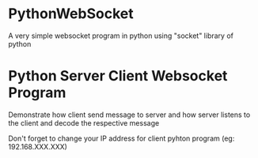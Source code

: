 # PythonWebSocket

A very simple websocket program in python using "socket" 
library of python

# Python Server Client Websocket Program
Demonstrate how client send message to server and how server 
listens to the client and decode the respective message

Don't forget to change your IP address for client pyhton program (eg: 192.168.XXX.XXX)
